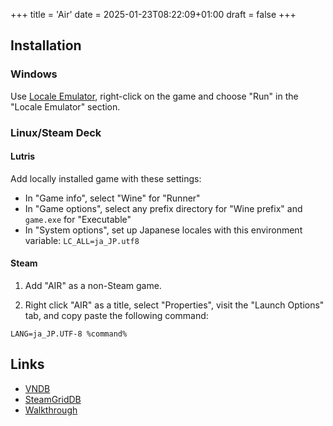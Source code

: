 +++
title = 'Air'
date = 2025-01-23T08:22:09+01:00
draft = false
+++

## Installation

### Windows

Use [Locale Emulator](https://xupefei.github.io/Locale-Emulator/), right-click on the game and choose "Run" in the "Locale Emulator" section.

### Linux/Steam Deck

#### Lutris

Add locally installed game with these settings:

* In "Game info", select "Wine" for "Runner"
* In "Game options", select any prefix directory for "Wine prefix" and `game.exe` for "Executable"
* In "System options", set up Japanese locales with this environment variable: `LC_ALL=ja_JP.utf8`

#### Steam

1. Add "AIR" as a non-Steam game.

2. Right click "AIR" as a title, select "Properties", visit the "Launch Options" tab, and copy paste the following command:

```
LANG=ja_JP.UTF-8 %command%
```

## Links

* [VNDB](https://vndb.org/v36)
* [SteamGridDB](https://www.steamgriddb.com/game/5266190)
* [Walkthrough](https://forums.fuwanovel.net/topic/2383-air/)